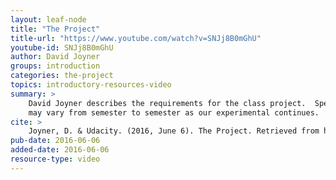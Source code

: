 ```yaml
---
layout: leaf-node
title: "The Project"
title-url: "https://www.youtube.com/watch?v=SNJj8B0mGhU"
youtube-id: SNJj8B0mGhU
author: David Joyner
groups: introduction
categories: the-project
topics: introductory-resources-video
summary: >
    David Joyner describes the requirements for the class project.  Specific requirements
    may vary from semester to semester as our experimental continues.
cite: >
    Joyner, D. & Udacity. (2016, June 6). The Project. Retrieved from https://www.youtube.com/watch?v=SNJj8B0mGhU
pub-date: 2016-06-06
added-date: 2016-06-06
resource-type: video
---
```

